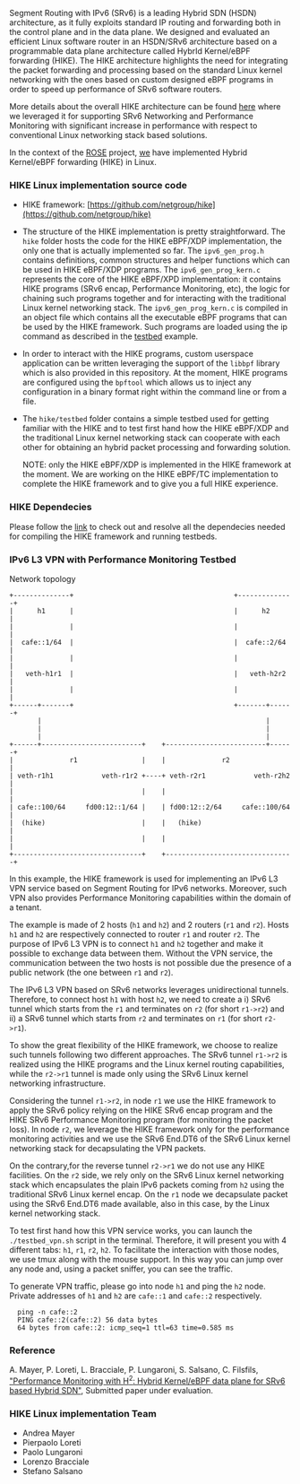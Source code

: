 Segment Routing with IPv6 (SRv6) is a leading Hybrid SDN (HSDN) architecture, as it fully exploits standard IP routing and forwarding both in the control plane and in the data plane. We designed and evaluated an efficient Linux software router in an HSDN/SRv6 architecture based on a programmable data plane architecture called HybrId Kernel/eBPF forwarding (HIKE). The HIKE architecture highlights the need for integrating the packet forwarding and processing based on the standard Linux kernel networking with the ones based on custom designed eBPF programs in order to speed up performance of SRv6 software routers.

More details about the overall HIKE architecture can be found [here](#reference) where we leveraged it for supporting SRv6 Networking and Performance Monitoring  with significant increase in performance with respect to conventional Linux networking stack based solutions.

In the context of the [ROSE](https://netgroup.github.io/rose/) project, [we](#hike-linux-implementation-team) have 
implemented Hybrid Kernel/eBPF forwarding (HIKE) in Linux.

### HIKE Linux implementation source code

- HIKE framework: [https://github.com/netgroup/hike](https://github.com/netgroup/hike)

- The structure of the HIKE implementation is pretty straightforward. The `hike` folder hosts the code for the HIKE eBPF/XDP implementation, the only one that is actually implemented so far. The `ipv6_gen_prog.h` contains definitions, common structures and helper functions which can be used in HIKE eBPF/XDP programs. The `ipv6_gen_prog_kern.c` represents the core of the HIKE eBPF/XPD implementation: it contains HIKE programs (SRv6 encap, Performance Monitoring, etc), the logic for chaining such programs together and for interacting with the traditional Linux kernel networking stack.
The `ipv6_gen_prog_kern.c` is compiled in an object file which contains all the executable eBPF programs that can be used by the HIKE framework. Such programs are loaded using the ip command as described in the [testbed](#ipv6-l3-vpn-with-performance-monitoring-testbed) example.

- In order to interact with the HIKE programs, custom userspace application can be written leveraging the support of the `libbpf` library which is also provided in this repository. At the moment, HIKE programs are configured using the `bpftool` which allows us to inject any configuration in a binary format right within the command line or from a file.

- The `hike/testbed` folder contains a simple testbed used for getting familiar with the HIKE and to test first hand how the HIKE eBPF/XDP and the traditional Linux kernel networking stack can cooperate with each other for obtaining an hybrid packet processing and forwarding solution.

  NOTE: only the HIKE eBPF/XDP is implemented in the HIKE framework at the moment. We are working on the HIKE eBPF/TC implementation to complete the HIKE framework and to give you a full HIKE experience.

### HIKE Dependecies
Please follow the [link](https://github.com/netgroup/hike/blob/master/docs/setup_dependencies.org) to check out and resolve all the dependecies needed for compiling the HIKE framework and running testbeds.

### IPv6 L3 VPN with Performance Monitoring Testbed

Network topology
```text
+--------------+                                        +--------------+
|      h1      |                                        |      h2      |
|              |                                        |              |
|  cafe::1/64  |                                        |  cafe::2/64  |
|              |                                        |              |
|   veth-h1r1  |                                        |   veth-h2r2  |
|              |                                        |              |
+------+-------+                                        +-------+------+
       |                                                        |
       |                                                        |
       |                                                        |
+------+-------------------------+    +-------------------------+------+
|              r1                |    |              r2                |
| veth-r1h1            veth-r1r2 +----+ veth-r2r1            veth-r2h2 |
|                                |    |                                |
| cafe::100/64     fd00:12::1/64 |    | fd00:12::2/64     cafe::100/64 |
|  (hike)                        |    |   (hike)                       |
|                                |    |                                |
+--------------------------------+    +--------------------------------+
```

In this example, the HIKE framework is used for implementing an IPv6 L3 VPN service based on Segment Routing for IPv6 networks. Moreover, such VPN also provides Performance Monitoring capabilities within the domain of a tenant.

The example is made of 2 hosts (`h1` and `h2`) and 2 routers (`r1` and `r2`). Hosts `h1` and `h2` are respectively connected to router `r1` and router `r2`. The purpose of IPv6 L3 VPN is to connect `h1` and `h2` together and make it possible to exchange data between them. Without the VPN service, the communication between the two hosts is not possible due the presence of a public network (the one between `r1` and `r2`).

The IPv6 L3 VPN based on SRv6 networks leverages unidirectional tunnels. Therefore, to connect host `h1` with host `h2`, we need to create a i) SRv6 tunnel which starts from the `r1` and terminates on `r2` (for short `r1->r2`) and ii) a SRv6 tunnel which starts from `r2` and terminates on `r1` (for short `r2->r1`).  

To show the great flexibility of the HIKE framework, we choose to realize such tunnels following two different approaches. The SRv6 tunnel `r1->r2` is realized using the HIKE programs and the Linux kernel routing capabilities, while the `r2->r1` tunnel is made only using the SRv6 Linux kernel networking infrastructure.

Considering the tunnel `r1->r2`, in node `r1` we use the HIKE framework to apply the SRv6 policy relying on the HIKE SRv6 encap program and the HIKE SRv6 Performance Monitoring program (for monitoring the packet loss).
In node `r2`, we leverage the HIKE framework only for the performance monitoring activities and we use the SRv6 End.DT6 of the SRv6 Linux kernel networking stack for decapsulating the VPN packets.

On the contrary,for the reverse tunnel `r2->r1` we do not use any HIKE facilities. On the `r2` side, we rely only on the SRv6 Linux kernel networking stack which encapsulates the plain IPv6 packets coming from `h2` using the traditional SRv6 Linux kernel encap. On the `r1` node we decapsulate packet using the SRv6 End.DT6 made available, also in this case, by the Linux kernel networking stack.

To test first hand how this VPN service works, you can launch the `./testbed_vpn.sh` script in the terminal. Therefore, it will present you with 4 different tabs: `h1`, `r1`, `r2`, `h2`. To facilitate the interaction with those nodes, we use tmux along with the mouse support. In this way you can jump over any node and, using a packet sniffer, you can see the traffic.

To generate VPN traffic, please go into node `h1` and ping the `h2` node. Private addresses of `h1` and `h2` are `cafe::1` and `cafe::2` respectively.

```text
  ping -n cafe::2
  PING cafe::2(cafe::2) 56 data bytes
  64 bytes from cafe::2: icmp_seq=1 ttl=63 time=0.585 ms
```

### Reference

A. Mayer, P. Loreti, L. Bracciale, P. Lungaroni, S. Salsano, C. Filsfils,
["Performance Monitoring with H<sup>2</sup>: Hybrid Kernel/eBPF data plane for SRv6 based Hybrid SDN"](http://netgroup.uniroma2.it/Stefano_Salsano/papers/20-srv6-hybrid-sdn-hike.pdf),
Submitted paper under evaluation. 

### HIKE Linux implementation Team

- Andrea Mayer
- Pierpaolo Loreti
- Paolo Lungaroni
- Lorenzo Bracciale
- Stefano Salsano
